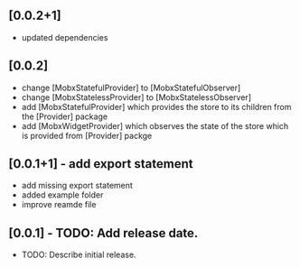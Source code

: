 ## [0.0.2+1]
* updated dependencies 

## [0.0.2] 

* change [MobxStatefulProvider] to [MobxStatefulObserver]
* change [MobxStatelessProvider] to [MobxStatelessObserver]
* add [MobxStatefulProvider] which provides the store to its children from the [Provider] package
* add [MobxWidgetProvider] which observes the state of the store which is provided from [Provider] packge

## [0.0.1+1] - add export statement

* add missing export statement
* added example folder
* improve reamde file


## [0.0.1] - TODO: Add release date.

* TODO: Describe initial release.




